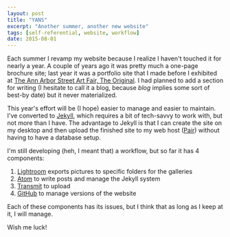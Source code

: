 ```yaml
---
layout: post
title: "YANS"
excerpt: "Another summer, another new website"
tags: [self-referential, website, workflow]
date: 2015-08-01
---
```


Each summer I revamp my website because I realize I haven't touched it for nearly a year. A couple of years ago it was pretty much a one-page brochure site; last year it was a portfolio site that I made before I exhibited at [The Ann Arbor Street Art Fair, The Original][aadf90bf]. I had planned to add a section for writing (I hesitate to call it a blog, because *blog* implies some sort of best-by date) but it never materialized.

This year's effort will be (I hope) easier to manage and easier to maintain. I've converted to [Jekyll][fd5abaf8], which requires a bit of tech-savvy to work with, but not more than I have. The advantage to Jekyll is that I can create the site on my desktop and then upload the finished site to my web host ([Pair][195ed5c6]) without having to have a database setup.

I'm still developing (heh, I meant that) a workflow, but so far it has 4 components:

  1. [Lightroom][c0e05cda] exports pictures to specific folders for the galleries
  2. [Atom][01d53a70] to write posts and manage the Jekyll system
  3. [Transmit][21ab70d2] to upload
  4. [GitHub][5f921b61] to manage versions of the website

Each of these components has its issues, but I think that as long as I keep at it, I will manage.

Wish me luck!

  [aadf90bf]: http://www.artfair.org "AASAF-orig website"
  [fd5abaf8]: http://jekyllrb.com "Jekyll"
  [195ed5c6]: http://pair.com "Pair Networks"
  [01d53a70]: http://atom.io "Atom editor"
  [21ab70d2]: https://panic.com/transmit/ "Transmit FTP software by Panic"
  [c0e05cda]: http://www.adobe.com/products/photoshop-lightroom.html "Adobe Lightroom CC"
  [5f921b61]: http://github.com "GitHub"
